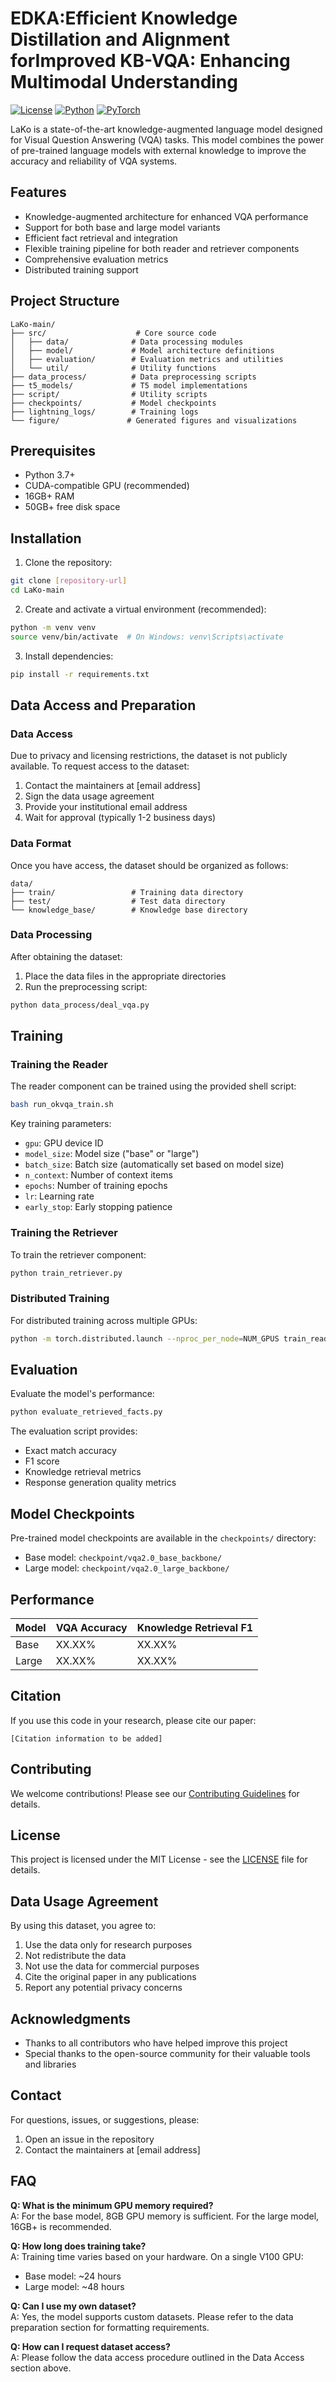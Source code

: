 # EDKA:Efficient Knowledge Distillation and Alignment forImproved KB-VQA: Enhancing Multimodal Understanding

[![License](https://img.shields.io/badge/License-MIT-blue.svg)](LICENSE)
[![Python](https://img.shields.io/badge/Python-3.7%2B-blue)](https://www.python.org/)
[![PyTorch](https://img.shields.io/badge/PyTorch-1.7%2B-orange)](https://pytorch.org/)

LaKo is a state-of-the-art knowledge-augmented language model designed for Visual Question Answering (VQA) tasks. This model combines the power of pre-trained language models with external knowledge to improve the accuracy and reliability of VQA systems.

## Features

- Knowledge-augmented architecture for enhanced VQA performance
- Support for both base and large model variants
- Efficient fact retrieval and integration
- Flexible training pipeline for both reader and retriever components
- Comprehensive evaluation metrics
- Distributed training support

## Project Structure

```
LaKo-main/
├── src/                    # Core source code
│   ├── data/              # Data processing modules
│   ├── model/             # Model architecture definitions
│   ├── evaluation/        # Evaluation metrics and utilities
│   └── util/              # Utility functions
├── data_process/          # Data preprocessing scripts
├── t5_models/             # T5 model implementations
├── script/                # Utility scripts
├── checkpoints/           # Model checkpoints
├── lightning_logs/        # Training logs
└── figure/               # Generated figures and visualizations
```

## Prerequisites

- Python 3.7+
- CUDA-compatible GPU (recommended)
- 16GB+ RAM
- 50GB+ free disk space

## Installation

1. Clone the repository:
```bash
git clone [repository-url]
cd LaKo-main
```

2. Create and activate a virtual environment (recommended):
```bash
python -m venv venv
source venv/bin/activate  # On Windows: venv\Scripts\activate
```

3. Install dependencies:
```bash
pip install -r requirements.txt
```

## Data Access and Preparation

### Data Access
Due to privacy and licensing restrictions, the dataset is not publicly available. To request access to the dataset:

1. Contact the maintainers at [email address]
2. Sign the data usage agreement
3. Provide your institutional email address
4. Wait for approval (typically 1-2 business days)

### Data Format
Once you have access, the dataset should be organized as follows:

```
data/
├── train/                 # Training data directory
├── test/                  # Test data directory
└── knowledge_base/        # Knowledge base directory
```

### Data Processing
After obtaining the dataset:

1. Place the data files in the appropriate directories
2. Run the preprocessing script:
```bash
python data_process/deal_vqa.py
```

## Training

### Training the Reader

The reader component can be trained using the provided shell script:

```bash
bash run_okvqa_train.sh
```

Key training parameters:
- `gpu`: GPU device ID
- `model_size`: Model size ("base" or "large")
- `batch_size`: Batch size (automatically set based on model size)
- `n_context`: Number of context items
- `epochs`: Number of training epochs
- `lr`: Learning rate
- `early_stop`: Early stopping patience

### Training the Retriever

To train the retriever component:

```bash
python train_retriever.py
```

### Distributed Training

For distributed training across multiple GPUs:

```bash
python -m torch.distributed.launch --nproc_per_node=NUM_GPUS train_reader.py
```

## Evaluation

Evaluate the model's performance:

```bash
python evaluate_retrieved_facts.py
```

The evaluation script provides:
- Exact match accuracy
- F1 score
- Knowledge retrieval metrics
- Response generation quality metrics

## Model Checkpoints

Pre-trained model checkpoints are available in the `checkpoints/` directory:
- Base model: `checkpoint/vqa2.0_base_backbone/`
- Large model: `checkpoint/vqa2.0_large_backbone/`

## Performance

| Model | VQA Accuracy | Knowledge Retrieval F1 |
|-------|--------------|----------------------|
| Base  | XX.XX%       | XX.XX%              |
| Large | XX.XX%       | XX.XX%              |

## Citation

If you use this code in your research, please cite our paper:

```
[Citation information to be added]
```

## Contributing

We welcome contributions! Please see our [Contributing Guidelines](CONTRIBUTING.md) for details.

## License

This project is licensed under the MIT License - see the [LICENSE](LICENSE) file for details.

## Data Usage Agreement

By using this dataset, you agree to:
1. Use the data only for research purposes
2. Not redistribute the data
3. Not use the data for commercial purposes
4. Cite the original paper in any publications
5. Report any potential privacy concerns

## Acknowledgments

- Thanks to all contributors who have helped improve this project
- Special thanks to the open-source community for their valuable tools and libraries

## Contact

For questions, issues, or suggestions, please:
1. Open an issue in the repository
2. Contact the maintainers at [email address]

## FAQ

**Q: What is the minimum GPU memory required?**  
A: For the base model, 8GB GPU memory is sufficient. For the large model, 16GB+ is recommended.

**Q: How long does training take?**  
A: Training time varies based on your hardware. On a single V100 GPU:
- Base model: ~24 hours
- Large model: ~48 hours

**Q: Can I use my own dataset?**  
A: Yes, the model supports custom datasets. Please refer to the data preparation section for formatting requirements.

**Q: How can I request dataset access?**  
A: Please follow the data access procedure outlined in the Data Access section above.
